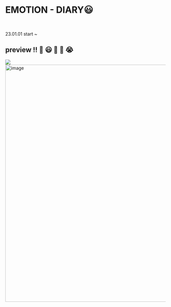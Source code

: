 <h1>EMOTION - DIARY😃</h1>
<br>
<p>23.01.01 start ~ </p>
<h2> preview !! 🥰 😃 🙂 🥲 😭 </h2>
<img src="https://user-images.githubusercontent.com/89007102/212633770-b7318ca2-7d3f-4f25-a810-e43fc06492b7.png"></img>
<img width="744" alt="image" src="https://user-images.githubusercontent.com/89007102/213377633-3f50e351-c65c-4db1-bd69-98eac4d234cd.png"></img>
